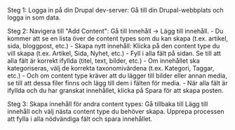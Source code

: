 Steg 1:
    Logga in på din Drupal dev-server: Gå till din Drupal-webbplats och logga in som data.
 
Steg 2:
    Navigera till "Add Content": Gå till Innehåll -> Lägg till innehåll.
    -
    Du kommer att se en lista över de content types som du kan skapa (t.ex. artikel, sida, bloggpost, etc.)
    -
    Skapa nytt innehåll: Klicka på den content type du vill skapa (t.ex. Artikel, Sida, Nyhet, etc.)
    -
    Fyll i alla fält på sidan. Se till att alla fält är korrekt ifyllda (titel, text, bilder, etc.)
    -
    Om innehållet ska kategoriseras, välj de korrekta taxonomivärdena (t.ex. Kategori, Taggar, etc.)
    -
    Och om content type kräver att du lägger till bilder eller annan media, se till att dessa filer finns och lägg till dem i fälten för media.
    -
    När alla fält är ifyllda och du har granskat innehållet, klicka på Spara för att skapa posten.
 
Steg 3:
    Skapa innehåll för andra content types:
    Gå tillbaka till Lägg till innehåll och välj nästa content type du behöver skapa.
    Upprepa processen att fylla i alla nödvändiga fält och spara innehållet.
